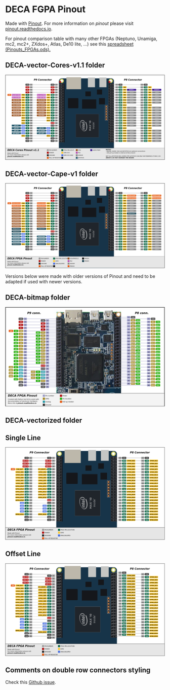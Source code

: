 

# DECA FGPA Pinout

Made with [Pinout](https://github.com/j0ono0/pinout). For more information on *pinout* please visit [pinout.readthedocs.io](https://pinout.readthedocs.io/).

For pinout comparison table with many other FPGAs (Neptuno, Unamiga, mc2, mc2+, ZXdos+, Atlas, De10 lite, ...) see this [spreadsheet (Pinouts_FPGAs.ods).](Pinouts_FPGAs.ods)

## DECA-vector-Cores-v1.1 folder
![pinout_deca](DECA-vector-Cores-v1.1/pinout_deca.png)

## DECA-vector-Cape-v1 folder
![pinout_deca](DECA-vector-Cape-v1/pinout_deca.png)



Versions below were made with older versions of Pinout and need to be adapted if used with newer versions.

## DECA-bitmap folder

![pinout_deca](DECA-bitmap/pinout_deca.png)



## DECA-vectorized folder

## Single Line

![pinout_deca](DECA-vectorized/pinout_deca.png)

## Offset Line

![pinout_deca_offset](DECA-vectorized/pinout_deca_offset.png)





## Comments on double row connectors styling

Check this [Github issue](https://github.com/j0ono0/pinout/issues/41). 

